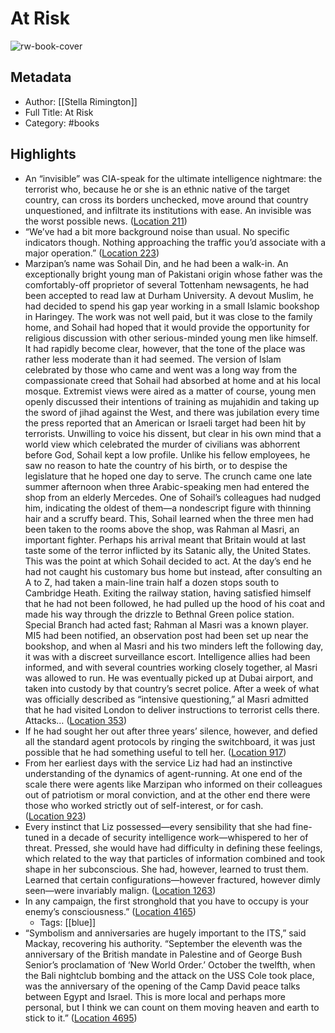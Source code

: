 # At Risk

![rw-book-cover](https://images-na.ssl-images-amazon.com/images/I/51Xtangb-LL._SL200_.jpg)

## Metadata
- Author: [[Stella Rimington]]
- Full Title: At Risk
- Category: #books

## Highlights
- An “invisible” was CIA-speak for the ultimate intelligence nightmare: the terrorist who, because he or she is an ethnic native of the target country, can cross its borders unchecked, move around that country unquestioned, and infiltrate its institutions with ease. An invisible was the worst possible news. ([Location 211](https://readwise.io/to_kindle?action=open&asin=B000FC2PLU&location=211))
- “We’ve had a bit more background noise than usual. No specific indicators though. Nothing approaching the traffic you’d associate with a major operation.” ([Location 223](https://readwise.io/to_kindle?action=open&asin=B000FC2PLU&location=223))
- Marzipan’s name was Sohail Din, and he had been a walk-in. An exceptionally bright young man of Pakistani origin whose father was the comfortably-off proprietor of several Tottenham newsagents, he had been accepted to read law at Durham University. A devout Muslim, he had decided to spend his gap year working in a small Islamic bookshop in Haringey. The work was not well paid, but it was close to the family home, and Sohail had hoped that it would provide the opportunity for religious discussion with other serious-minded young men like himself. It had rapidly become clear, however, that the tone of the place was rather less moderate than it had seemed. The version of Islam celebrated by those who came and went was a long way from the compassionate creed that Sohail had absorbed at home and at his local mosque. Extremist views were aired as a matter of course, young men openly discussed their intentions of training as mujahidin and taking up the sword of jihad against the West, and there was jubilation every time the press reported that an American or Israeli target had been hit by terrorists. Unwilling to voice his dissent, but clear in his own mind that a world view which celebrated the murder of civilians was abhorrent before God, Sohail kept a low profile. Unlike his fellow employees, he saw no reason to hate the country of his birth, or to despise the legislature that he hoped one day to serve. The crunch came one late summer afternoon when three Arabic-speaking men had entered the shop from an elderly Mercedes. One of Sohail’s colleagues had nudged him, indicating the oldest of them—a nondescript figure with thinning hair and a scruffy beard. This, Sohail learned when the three men had been taken to the rooms above the shop, was Rahman al Masri, an important fighter. Perhaps his arrival meant that Britain would at last taste some of the terror inflicted by its Satanic ally, the United States. This was the point at which Sohail decided to act. At the day’s end he had not caught his customary bus home but instead, after consulting an A to Z, had taken a main-line train half a dozen stops south to Cambridge Heath. Exiting the railway station, having satisfied himself that he had not been followed, he had pulled up the hood of his coat and made his way through the drizzle to Bethnal Green police station. Special Branch had acted fast; Rahman al Masri was a known player. MI5 had been notified, an observation post had been set up near the bookshop, and when al Masri and his two minders left the following day, it was with a discreet surveillance escort. Intelligence allies had been informed, and with several countries working closely together, al Masri was allowed to run. He was eventually picked up at Dubai airport, and taken into custody by that country’s secret police. After a week of what was officially described as “intensive questioning,” al Masri admitted that he had visited London to deliver instructions to terrorist cells there. Attacks… ([Location 353](https://readwise.io/to_kindle?action=open&asin=B000FC2PLU&location=353))
- If he had sought her out after three years’ silence, however, and defied all the standard agent protocols by ringing the switchboard, it was just possible that he had something useful to tell her. ([Location 917](https://readwise.io/to_kindle?action=open&asin=B000FC2PLU&location=917))
- From her earliest days with the service Liz had had an instinctive understanding of the dynamics of agent-running. At one end of the scale there were agents like Marzipan who informed on their colleagues out of patriotism or moral conviction, and at the other end there were those who worked strictly out of self-interest, or for cash. ([Location 923](https://readwise.io/to_kindle?action=open&asin=B000FC2PLU&location=923))
- Every instinct that Liz possessed—every sensibility that she had fine-tuned in a decade of security intelligence work—whispered to her of threat. Pressed, she would have had difficulty in defining these feelings, which related to the way that particles of information combined and took shape in her subconscious. She had, however, learned to trust them. Learned that certain configurations—however fractured, however dimly seen—were invariably malign. ([Location 1263](https://readwise.io/to_kindle?action=open&asin=B000FC2PLU&location=1263))
- In any campaign, the first stronghold that you have to occupy is your enemy’s consciousness.” ([Location 4165](https://readwise.io/to_kindle?action=open&asin=B000FC2PLU&location=4165))
    - Tags: [[blue]] 
- “Symbolism and anniversaries are hugely important to the ITS,” said Mackay, recovering his authority. “September the eleventh was the anniversary of the British mandate in Palestine and of George Bush Senior’s proclamation of ‘New World Order.’ October the twelfth, when the Bali nightclub bombing and the attack on the USS Cole took place, was the anniversary of the opening of the Camp David peace talks between Egypt and Israel. This is more local and perhaps more personal, but I think we can count on them moving heaven and earth to stick to it.” ([Location 4695](https://readwise.io/to_kindle?action=open&asin=B000FC2PLU&location=4695))

